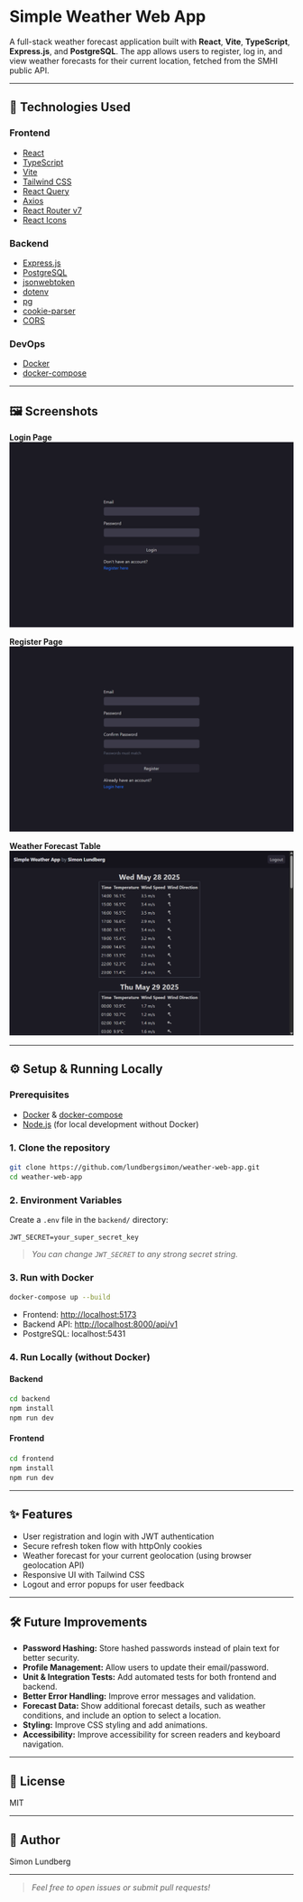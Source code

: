 # Simple Weather Web App

A full-stack weather forecast application built with **React**, **Vite**, **TypeScript**, **Express.js**, and **PostgreSQL**. The app allows users to register, log in, and view weather forecasts for their current location, fetched from the SMHI public API.

---

## 🚀 Technologies Used

### Frontend
- [React](https://react.dev/)
- [TypeScript](https://www.typescriptlang.org/)
- [Vite](https://vitejs.dev/)
- [Tailwind CSS](https://tailwindcss.com/)
- [React Query](https://tanstack.com/query/latest)
- [Axios](https://axios-http.com/)
- [React Router v7](https://reactrouter.com/en/main)
- [React Icons](https://react-icons.github.io/react-icons/)

### Backend
- [Express.js](https://expressjs.com/)
- [PostgreSQL](https://www.postgresql.org/)
- [jsonwebtoken](https://github.com/auth0/node-jsonwebtoken)
- [dotenv](https://github.com/motdotla/dotenv)
- [pg](https://node-postgres.com/)
- [cookie-parser](https://github.com/expressjs/cookie-parser)
- [CORS](https://github.com/expressjs/cors)

### DevOps
- [Docker](https://www.docker.com/)
- [docker-compose](https://docs.docker.com/compose/)

---

## 🖼️ Screenshots

**Login Page**
![Login Page](docs/screenshots/login.png)

**Register Page**
![Register Page](docs/screenshots/register.png)

**Weather Forecast Table**
![Forecast Table](docs/screenshots/home.png)

---

## ⚙️ Setup & Running Locally

### Prerequisites

- [Docker](https://www.docker.com/) & [docker-compose](https://docs.docker.com/compose/)
- [Node.js](https://nodejs.org/) (for local development without Docker)

### 1. Clone the repository

```sh
git clone https://github.com/lundbergsimon/weather-web-app.git
cd weather-web-app
```

### 2. Environment Variables

Create a `.env` file in the `backend/` directory:

```
JWT_SECRET=your_super_secret_key
```

> _You can change `JWT_SECRET` to any strong secret string._

### 3. Run with Docker

```sh
docker-compose up --build
```

- Frontend: [http://localhost:5173](http://localhost:5173)
- Backend API: [http://localhost:8000/api/v1](http://localhost:8000/api/v1)
- PostgreSQL: localhost:5431

### 4. Run Locally (without Docker)

#### Backend

```sh
cd backend
npm install
npm run dev
```

#### Frontend

```sh
cd frontend
npm install
npm run dev
```

---

## ✨ Features

- User registration and login with JWT authentication
- Secure refresh token flow with httpOnly cookies
- Weather forecast for your current geolocation (using browser geolocation API)
- Responsive UI with Tailwind CSS
- Logout and error popups for user feedback

---

## 🛠️ Future Improvements

- **Password Hashing:** Store hashed passwords instead of plain text for better security.
- **Profile Management:** Allow users to update their email/password.
- **Unit & Integration Tests:** Add automated tests for both frontend and backend.
- **Better Error Handling:** Improve error messages and validation.
- **Forecast Data:** Show additional forecast details, such as weather conditions, and include an option to select a location.
- **Styling:** Improve CSS styling and add animations.
- **Accessibility:** Improve accessibility for screen readers and keyboard navigation.

---

## 📄 License

MIT

---

## 👤 Author

Simon Lundberg

---

> _Feel free to open issues or submit pull requests!_
